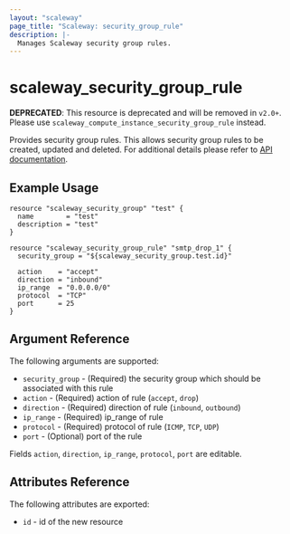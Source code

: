 ```yaml
---
layout: "scaleway"
page_title: "Scaleway: security_group_rule"
description: |-
  Manages Scaleway security group rules.
---
```


# scaleway_security_group_rule

**DEPRECATED**: This resource is deprecated and will be removed in `v2.0+`.
Please use `scaleway_compute_instance_security_group_rule` instead.

Provides security group rules. This allows security group rules to be created, updated and deleted.
For additional details please refer to [API documentation](https://developer.scaleway.com/#security-groups-manage-rules).

## Example Usage

```hcl
resource "scaleway_security_group" "test" {
  name        = "test"
  description = "test"
}

resource "scaleway_security_group_rule" "smtp_drop_1" {
  security_group = "${scaleway_security_group.test.id}"

  action    = "accept"
  direction = "inbound"
  ip_range  = "0.0.0.0/0"
  protocol  = "TCP"
  port      = 25
}
```

## Argument Reference

The following arguments are supported:

* `security_group` - (Required) the security group which should be associated with this rule
* `action` - (Required) action of rule (`accept`, `drop`)
* `direction` - (Required) direction of rule (`inbound`, `outbound`)
* `ip_range` - (Required) ip_range of rule
* `protocol` - (Required) protocol of rule (`ICMP`, `TCP`, `UDP`)
* `port` - (Optional) port of the rule

Fields `action`, `direction`, `ip_range`, `protocol`, `port` are editable.

## Attributes Reference

The following attributes are exported:

* `id` - id of the new resource
